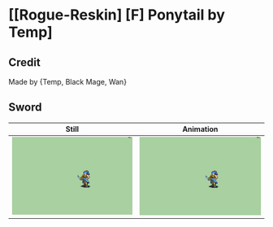 # [\[Rogue-Reskin\] \[F\] Ponytail by Temp]

## Credit

Made by {Temp, Black Mage, Wan}

## Sword

| Still | Animation |
| :---: | :-------: |
| ![Sword still](./Sword_000.png) | ![Sword animation](./Sword.gif) |
